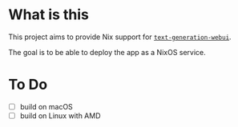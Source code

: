 # What is this
This project aims to provide Nix support for [`text-generation-webui`](https://github.com/oobabooga/text-generation-webui).

The goal is to be able to deploy the app as a NixOS service.

# To Do
- [ ] build on macOS
- [ ] build on Linux with AMD
